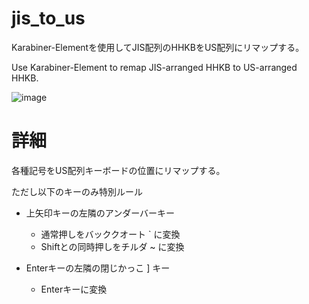 # jis_to_us
Karabiner-Elementを使用してJIS配列のHHKBをUS配列にリマップする。

Use Karabiner-Element to remap JIS-arranged HHKB to US-arranged HHKB.

![image](https://user-images.githubusercontent.com/96813435/152671389-8372bdfc-3c99-4fd7-a24a-d32be901469e.png)

# 詳細
各種記号をUS配列キーボードの位置にリマップする。

ただし以下のキーのみ特別ルール

* 上矢印キーの左隣のアンダーバーキー
  * 通常押しをバッククオート ` に変換
  * Shiftとの同時押しをチルダ ~ に変換

* Enterキーの左隣の閉じかっこ ] キー 
  * Enterキーに変換 
